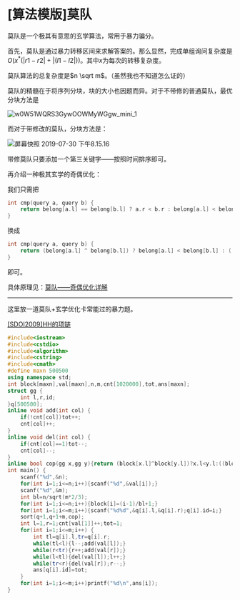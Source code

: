 # [算法模版]莫队

莫队是一个极其有意思的玄学算法，常用于暴力骗分。

首先，莫队是通过暴力转移区间来求解答案的。那么显然，完成单组询问复杂度是$O\left(x^{*}(|r 1-r 2|+|(l1-l2 |))\right.$。其中$x$为每次的转移复杂度。

莫队算法的总复杂度是$n \sqrt m$。（虽然我也不知道怎么证的）

莫队的精髓在于将序列分块，块的大小也因题而异。对于不带修的普通莫队，最优分块方法是

![w0W51WQRS3GywOOWMyWGgw_mini_1](/Users/gavinzheng/Documents/GitHub/blog/模板/pic/莫队-1.jpg)

而对于带修改的莫队，分块方法是：

![屏幕快照 2019-07-30 下午8.15.16](/Users/gavinzheng/Documents/GitHub/blog/模板/pic/莫队-2.png)

带修莫队只要添加一个第三关键字——按照时间排序即可。

再介绍一种极其玄学的奇偶优化：

我们只需把

```cpp
int cmp(query a, query b) {
    return belong[a.l] == belong[b.l] ? a.r < b.r : belong[a.l] < belong[b.l];
}
```

换成

```cpp
int cmp(query a, query b) {
    return (belong[a.l] ^ belong[b.l]) ? belong[a.l] < belong[b.l] : ((belong[a.l] & 1) ? a.r < b.r : a.r > b.r);
}
```

即可。

具体原理见：[莫队——奇偶优化详解](https://blog.csdn.net/weixin_43907802/article/details/86773471)

***

这里放一道莫队+玄学优化卡常能过的暴力题。

[[SDOI2009]HH的项链](https://www.luogu.org/problem/P1972)

```cpp
#include<iostream>
#include<cstdio>
#include<algorithm>
#include<cstring>
#include<cmath>
#define maxn 500500
using namespace std;
int block[maxn],val[maxn],n,m,cnt[1020000],tot,ans[maxn];
struct gg {
    int l,r,id;
}q[500500];
inline void add(int col) {
    if(!cnt[col])tot++;
    cnt[col]++;
}
inline void del(int col) {
    if(cnt[col]==1)tot--;
    cnt[col]--;
}
inline bool cop(gg x,gg y){return (block[x.l]^block[y.l])?x.l<y.l:((block[x.l]&1)?(x.r<y.r):(x.r>y.r));}
int main() {
    scanf("%d",&n);
    for(int i=1;i<=n;i++){scanf("%d",&val[i]);}
    scanf("%d",&m);
    int bl=n/sqrt(m*2/3);
    for(int i=1;i<=n;i++){block[i]=(i-1)/bl+1;}
    for(int i=1;i<=m;i++){scanf("%d%d",&q[i].l,&q[i].r);q[i].id=i;}
    sort(q+1,q+1+m,cop);
    int l=1,r=1;cnt[val[1]]++;tot=1;
    for(int i=1;i<=m;i++) {
        int tl=q[i].l,tr=q[i].r;
        while(tl<l){l--;add(val[l]);}
        while(r<tr){r++;add(val[r]);}
        while(l<tl){del(val[l]);l++;}
        while(tr<r){del(val[r]);r--;}
        ans[q[i].id]=tot;
    }
    for(int i=1;i<=m;i++)printf("%d\n",ans[i]);
}
```

